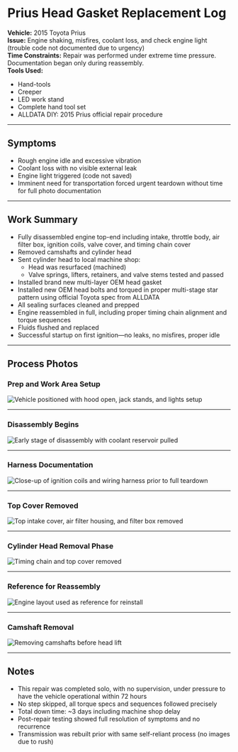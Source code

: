 # Prius Head Gasket Replacement Log

**Vehicle:** 2015 Toyota Prius  
**Issue:** Engine shaking, misfires, coolant loss, and check engine light (trouble code not documented due to urgency)  
**Time Constraints:** Repair was performed under extreme time pressure. Documentation began only during reassembly.  
**Tools Used:**  
- Hand-tools  
- Creeper  
- LED work stand  
- Complete hand tool set  
- ALLDATA DIY: 2015 Prius official repair procedure  

---

## Symptoms

- Rough engine idle and excessive vibration  
- Coolant loss with no visible external leak  
- Engine light triggered (code not saved)  
- Imminent need for transportation forced urgent teardown without time for full photo documentation

---

## Work Summary

- Fully disassembled engine top-end including intake, throttle body, air filter box, ignition coils, valve cover, and timing chain cover  
- Removed camshafts and cylinder head  
- Sent cylinder head to local machine shop:
  - Head was resurfaced (machined)
  - Valve springs, lifters, retainers, and valve stems tested and passed  
- Installed brand new multi-layer OEM head gasket  
- Installed new OEM head bolts and torqued in proper multi-stage star pattern using official Toyota spec from ALLDATA  
- All sealing surfaces cleaned and prepped  
- Engine reassembled in full, including proper timing chain alignment and torque sequences  
- Fluids flushed and replaced  
- Successful startup on first ignition—no leaks, no misfires, proper idle

---

## Process Photos

### Prep and Work Area Setup  
![Vehicle positioned with hood open, jack stands, and lights setup](https://github.com/tnauckunas/multi-domain_field_repair_logs/blob/main/assets/vehicle-repair/10.jpg?raw=true)

---

### Disassembly Begins  
![Early stage of disassembly with coolant reservoir pulled](https://github.com/tnauckunas/multi-domain_field_repair_logs/blob/main/assets/vehicle-repair/2.jpg?raw=true)

---

### Harness Documentation  
![Close-up of ignition coils and wiring harness prior to full teardown](https://github.com/tnauckunas/multi-domain_field_repair_logs/blob/main/assets/vehicle-repair/3.jpg?raw=true)

---

### Top Cover Removed  
![Top intake cover, air filter housing, and filter box removed](https://github.com/tnauckunas/multi-domain_field_repair_logs/blob/main/assets/vehicle-repair/4.jpg?raw=true)

---

### Cylinder Head Removal Phase  
![Timing chain and top cover removed](https://github.com/tnauckunas/multi-domain_field_repair_logs/blob/main/assets/vehicle-repair/5.jpg?raw=true)

---

### Reference for Reassembly  
![Engine layout used as reference for reinstall](https://github.com/tnauckunas/multi-domain_field_repair_logs/blob/main/assets/vehicle-repair/6.jpg?raw=true)

---

### Camshaft Removal  
![Removing camshafts before head lift](https://github.com/tnauckunas/multi-domain_field_repair_logs/blob/main/assets/vehicle-repair/7.jpg?raw=true)

---

## Notes

- This repair was completed solo, with no supervision, under pressure to have the vehicle operational within 72 hours  
- No step skipped, all torque specs and sequences followed precisely  
- Total down time: ~3 days including machine shop delay  
- Post-repair testing showed full resolution of symptoms and no recurrence  
- Transmission was rebuilt prior with same self-reliant process (no images due to rush)
